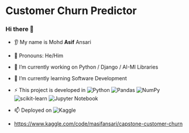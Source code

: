 # Customer Churn Predictor

### Hi there 👋
* 👂 My name is Mohd **Asif** Ansari 
* 👩 Pronouns: He/Him
* 🔭 I’m currently working on Python / Django / AI-Ml Libraries
* 🌱 I’m currently learning Software Development
* ⚡ This project is developed in    ![Python](https://img.shields.io/badge/python-3670A0?style=for-the-badge&logo=python&logoColor=ffdd54) ![Pandas](https://img.shields.io/badge/pandas-%23150458.svg?style=for-the-badge&logo=pandas&logoColor=white) ![NumPy](https://img.shields.io/badge/numpy-%23013243.svg?style=for-the-badge&logo=numpy&logoColor=white) ![scikit-learn](https://img.shields.io/badge/scikit--learn-%23F7931E.svg?style=for-the-badge&logo=scikit-learn&logoColor=white) ![Jupyter Notebook](https://img.shields.io/badge/jupyter-%23FA0F00.svg?style=for-the-badge&logo=jupyter&logoColor=white)

* 📫 Deployed on
  ![Kaggle](https://img.shields.io/badge/Kaggle-035a7d?style=for-the-badge&logo=kaggle&logoColor=white)
* https://www.kaggle.com/code/masifansari/capstone-customer-churn
